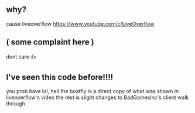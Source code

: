 ## why?
cause liveoverflow
https://www.youtube.com/c/LiveOverflow

## ( some complaint here )
dont care :thumbsup:

## I've seen this code before!!!!
you prob have lol, hell the boatfly is a direct copy of what was shown in liveoverflow's video 
the rest is slight changes to BadGamesInc's client walk through


